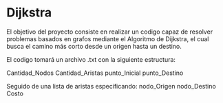 # Dijkstra
El objetivo del proyecto consiste en realizar un codigo capaz de resolver problemas basados en grafos mediante el Algoritmo de Dijkstra,
el cual busca el camino más corto desde un origen hasta un destino.

El codigo tomará un archivo .txt con la siguiente estructura:

Cantidad_Nodos      Cantidad_Aristas
punto_Inicial       punto_Destino

Seguido de una lista de aristas especificando:
nodo_Origen         nodo_Destino        Costo
